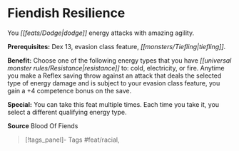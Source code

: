 ﻿---
cssclass: [feats]

---
# Fiendish Resilience

You _[[feats/Dodge|dodge]]_ energy attacks with amazing agility.

**Prerequisites:** Dex 13, evasion class feature, _[[monsters/Tiefling|tiefling]]_.

**Benefit:** Choose one of the following energy types that you have _[[universal monster rules/Resistance|resistance]]_ to: cold, electricity, or fire. Anytime you make a Reflex saving throw against an attack that deals the selected type of energy damage and is subject to your evasion class feature, you gain a +4 competence bonus on the save.

**Special:** You can take this feat multiple times. Each time you take it, you select a different qualifying energy type.

**Source** Blood Of Fiends
>[!tags_panel]- Tags
> #feat/racial, 